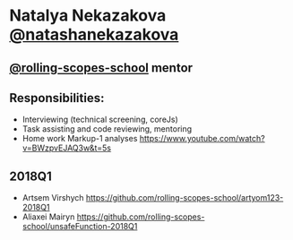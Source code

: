 # Natalya Nekazakova [@natashanekazakova](https://github.com/natashanekazakova)

## [@rolling-scopes-school](https://github.com/rolling-scopes-school) mentor

## Responsibilities:
- Interviewing (technical screening, coreJs)
- Task assisting and code reviewing, mentoring
- Home work Markup-1 analyses https://www.youtube.com/watch?v=BWzpvEJAQ3w&t=5s

## 2018Q1
- Artsem Virshych  https://github.com/rolling-scopes-school/artyom123-2018Q1
- Aliaxei Mairyn https://github.com/rolling-scopes-school/unsafeFunction-2018Q1
